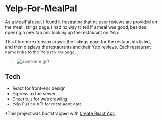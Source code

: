 # Yelp-For-MealPal

As a MealPal user, I found it frustrating that no user reviews are provided on the meal listings page. I had no way to tell if a meal was good, besides opening a new tab and looking up the restaurant on Yelp.

This Chrome extension crawls the listings page for the restaurants listed, and then displays the restaurants and their Yelp reviews. Each restaurant name links to the Yelp review page.
> ![awesome gif!](https://imgur.com/a/Ky55Rtn)

## Tech 

- React for front-end design
- Express as the server
- Cheerio.js for web crawling
- Yelp Fusion API for restaurant data

*This project was bootstrapped with [Create React App](https://github.com/facebookincubator/create-react-app).
